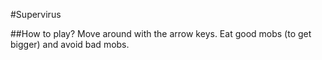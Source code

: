 #Supervirus

##How to play?
Move around with the arrow keys. Eat good mobs (to get bigger) and avoid bad mobs.